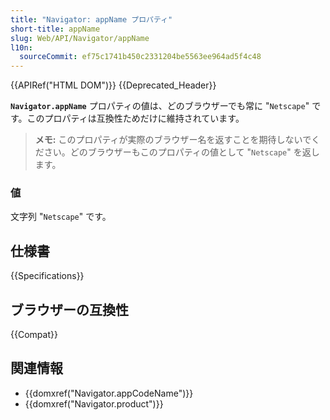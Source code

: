 ```yaml
---
title: "Navigator: appName プロパティ"
short-title: appName
slug: Web/API/Navigator/appName
l10n:
  sourceCommit: ef75c1741b450c2331204be5563ee964ad5f4c48
---
```


{{APIRef("HTML DOM")}} {{Deprecated_Header}}

**`Navigator.appName`** プロパティの値は、どのブラウザーでも常に "`Netscape`" です。このプロパティは互換性ためだけに維持されています。

> **メモ:** このプロパティが実際のブラウザー名を返すことを期待しないでください。どのブラウザーもこのプロパティの値として "`Netscape`" を返します。

### 値

文字列 "`Netscape`" です。

## 仕様書

{{Specifications}}

## ブラウザーの互換性

{{Compat}}

## 関連情報

- {{domxref("Navigator.appCodeName")}}
- {{domxref("Navigator.product")}}
